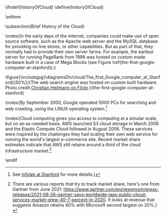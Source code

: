 \ifndef{historyOfCloud}
\define{historyOfCloud}

\editme

\subsection{Brief History of the Cloud}

\notes{In the early days of the internet, companies could make use of open source software, such as the Apache web server and the MySQL database for providing on line stores, or other capabilities. But as part of that, they normally had to provide their own server farms. For example, the earliest server for running PageRank from 1996 was hosted on custom made hardware built in a case of Mega Blocks (see Figure \ref{the-first-google-computer-at-stanford}).}

\figure{\includejpg{\diagramsDir/cloud/The_first_Google_computer_at_Stanford}{50%}}{The web search engine was hosted on custom built hardware. Photo credit [Christian Heilmann on Flickr](https://www.flickr.com/photos/11414938@N00/2821326488).}{the-first-google-computer-at-stanford}

\notes{By September 2000, Google operated 5000 PCs for searching and web crawling, using the LINUX operating system.[^stanford-infolab]

[^stanford-infolab]: See [infolab at Stanford](http://infolab.stanford.edu/pub/voy/museum/pictures/display/0-4-Google.htm) for more details.}

\notes{Cloud computing gives you access to computing at a simular scale, but on an as-needed basis. AWS launched S3 cloud storage in March 2006 and the Elastic Compute Cloud followed in August 2006. These services were inspired by the challenges they had scaling their own web service for running the world's largest e-commerce site. Recent market share estimates indicate that AWS still retains around a third of the cloud infrastructure market.[^aws-market-share]

[^aws-market-share]: There are various reports that try to track market share, here's one from Gartner from June 2021: <https://www.gartner.com/en/newsroom/press-releases/2021-06-28-gartner-says-worldwide-iaas-public-cloud-services-market-grew-40-7-percent-in-2020>. It looks at revenue that suggests Amazon retains 40% with Microsoft second largest on 20%.}

\endif
